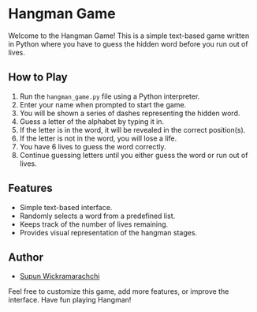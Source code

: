 # Hangman Game

Welcome to the Hangman Game! This is a simple text-based game written in Python where you have to guess the hidden word before you run out of lives.

## How to Play
1. Run the `hangman_game.py` file using a Python interpreter.
2. Enter your name when prompted to start the game.
3. You will be shown a series of dashes representing the hidden word.
4. Guess a letter of the alphabet by typing it in.
5. If the letter is in the word, it will be revealed in the correct position(s).
6. If the letter is not in the word, you will lose a life.
7. You have 6 lives to guess the word correctly.
8. Continue guessing letters until you either guess the word or run out of lives.

## Features
- Simple text-based interface.
- Randomly selects a word from a predefined list.
- Keeps track of the number of lives remaining.
- Provides visual representation of the hangman stages.

## Author
- [Supun Wickramarachchi](https://github.com/your_username)

Feel free to customize this game, add more features, or improve the interface. Have fun playing Hangman!
